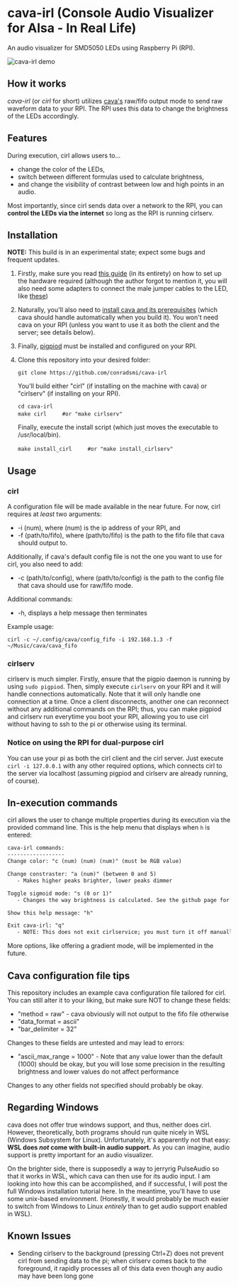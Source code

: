 # cava-irl (Console Audio Visualizer for Alsa - In Real Life)

An audio visualizer for SMD5050 LEDs using Raspberry Pi (RPI).

![cava-irl demo](https://github.com/conradsmi/cava-irl/blob/master/cava-irl.gif "cava-irl demo")

## How it works

*cava-irl* (or *cirl* for short) utilizes [cava's](https://github.com/karlstav/cava) raw/fifo output mode to send raw waveform data to your RPI. The RPI uses this data to change the brightness of the LEDs accordingly.

## Features

During execution, cirl allows users to...

* change the color of the LEDs,
* switch between different formulas used to calculate brightness,
* and change the visibility of contrast between low and high points in an audio.

Most importantly, since cirl sends data over a network to the RPI, you can __control the LEDs via the internet__ so long as the RPI is running cirlserv.

## Installation

__NOTE:__ This build is in an experimental state; expect some bugs and frequent updates.

1. Firstly, make sure you read [this guide](https://dordnung.de/raspberrypi-ledstrip/) (in its entirety) on how to set up the hardware required (although the author forgot to mention it, you will also need some adapters to connect the male jumper cables to the LED, like [these](https://www.amazon.com/iCreating-Connector-Conductor-Controller-Solderless/dp/B074G48LWQ))

1. Naturally, you'll also need to [install cava and its prerequisites](https://github.com/karlstav/cava/#Installing) (which cava should handle automatically when you build it). You won't need cava on your RPI (unless you want to use it as both the client and the server; see details below).

1. Finally, [pigpiod](http://abyz.me.uk/rpi/pigpio/download.html) must be installed and configured on your RPI.

1. Clone this repository into your desired folder:

    `git clone https://github.com/conradsmi/cava-irl`

   You'll build either "cirl" (if installing on the machine with cava) or "cirlserv" (if installing on your RPI).

    `cd cava-irl`\
    `make cirl` &nbsp; &nbsp; &nbsp; &nbsp; `#or "make cirlserv"`

   Finally, execute the install script (which just moves the executable to /usr/local/bin).

    `make install_cirl` &nbsp; &nbsp; &nbsp; &nbsp; `#or "make install_cirlserv"`

## Usage

### cirl

A configuration file will be made available in the near future. For now, cirl requires at *least* two arguments:

* -i (num), where (num) is the ip address of your RPI, and
* -f (path/to/fifo), where (path/to/fifo) is the path to the fifo file that cava should output to.

Additionally, if cava's default config file is not the one you want to use for cirl, you also need to add:

* -c (path/to/config), where (path/to/config) is the path to the config file that cava should use for raw/fifo mode.

Additional commands:

* -h, displays a help message then terminates

Example usage:

`cirl -c ~/.config/cava/config_fifo -i 192.168.1.3 -f ~/Music/cava/cava_fifo`

### cirlserv

cirlserv is much simpler. Firstly, ensure that the pigpio daemon is running by using `sudo pigpiod`. Then, simply execute `cirlserv` on your RPI and it will handle connections automatically. Note that it will only handle one connection at a time. Once a client disconnects, another one can reconnect without any additional commands on the RPI; thus, you can make pigpiod and cirlserv run everytime you boot your RPI, allowing you to use cirl without having to ssh to the pi or otherwise using its terminal.

### Notice on using the RPI for dual-purpose cirl

You can use your pi as both the cirl client and the cirl server. Just execute `cirl -i 127.0.0.1` with any other required options, which connects cirl to the server via localhost (assuming pigpiod and cirlserv are already running, of course).

## In-execution commands

cirl allows the user to change multiple properties during its execution via the provided command line. This is the help menu that displays when `h` is entered:

```txt
cava-irl commands:
------------------
Change color: "c (num) (num) (num)" (must be RGB value)

Change constraster: "a (num)" (between 0 and 5)
   - Makes higher peaks brighter, lower peaks dimmer

Toggle sigmoid mode: "s (0 or 1)"
   - Changes the way brightness is calculated. See the github page for details // to be written

Show this help message: "h"

Exit cava-irl: "q"
   - NOTE: This does not exit cirlservice; you must turn it off manually within the pi
```

More options, like offering a gradient mode, will be implemented in the future.

## Cava configuration file tips

This repository includes an example cava configuration file tailored for cirl. You can still alter it to your liking, but make sure NOT to change these fields:

* "method = raw" - cava obviously will not output to the fifo file otherwise
* "data_format = ascii"
* "bar_delimiter = 32"

Changes to these fields are untested and may lead to errors:

* "ascii_max_range = 1000" - Note that any value lower than the default (1000) should be okay, but you will lose some precision in the resulting brightness and lower values do not affect performance

Changes to any other fields not specified should probably be okay.

## Regarding Windows

cava does not offer true windows support, and thus, neither does cirl. However, theoretically, both programs should run quite nicely in WSL (Windows Subsystem for Linux). Unfortunately, it's apparently not that easy: __WSL does *not* come with built-in audio support.__ As you can imagine, audio support is pretty important for an audio visualizer.

On the brighter side, there is supposedly a way to jerryrig PulseAudio so that it works in WSL, which cava can then use for its audio input. I am looking into how this can be accomplished, and if successful, I will post the full Windows installation tutorial here. In the meantime, you'll have to use some unix-based environment. (Honestly, it would probably be much easier to switch from Windows to Linux *entirely* than to get audio support enabled in WSL).

## Known Issues
* Sending cirlserv to the background (pressing Ctrl+Z) does not prevent cirl from sending data to the pi; when cirlserv comes back to the foreground, it rapidly processes all of this data even though any audio may have been long gone
